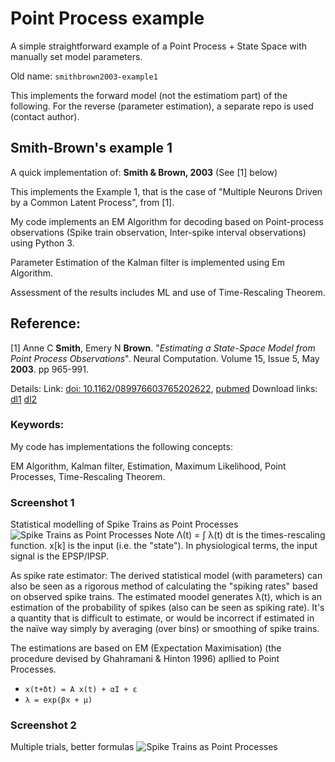 # Point Process example

A simple straightforward example of a Point Process + State Space with manually set model parameters.

Old name: `smithbrown2003-example1`

This implements the forward model (not the estimatiom part) of the following.
For the reverse (parameter estimation), a separate repo is used (contact author).

## Smith-Brown's example 1
A quick implementation of: **Smith & Brown, 2003** (See [1] below)

This implements the Example 1, that is the case of "Multiple Neurons Driven by a Common Latent Process", from [1].

My code implements an EM Algorithm for decoding based on Point-process observations (Spike train observation, Inter-spike interval observations) using Python 3.

Parameter Estimation of the Kalman filter is implemented using Em Algorithm.

Assessment of the results includes ML and use of Time-Rescaling Theorem.

## Reference:
[1]
Anne C **Smith**, Emery N **Brown**.
"*Estimating a State-Space Model from Point Process Observations*".
Neural Computation.
Volume 15, Issue 5, May **2003**.
pp 965-991.

Details: Link: [doi: 10.1162/089976603765202622](https://doi.org/10.1162/089976603765202622),
[pubmed](https://pubmed.ncbi.nlm.nih.gov/12803953/) Download links:
[dl1](https://www.cmu.edu/dickson-prize/images/ENBrown_Dickson_Prize_Publications_12_06_18.pdf)
[dl2](http://annecsmith.net/images/State_Space_2003.pdf)


### Keywords:
My code has implementations the following concepts:

EM Algorithm, Kalman filter, Estimation, Maximum Likelihood, Point Processes, Time-Rescaling Theorem.

### Screenshot 1
Statistical modelling of Spike Trains as Point Processes
![Spike Trains as Point Processes](https://repository-images.githubusercontent.com/80567584/04691a80-5aa6-11eb-863e-9f2bab06be1b "Statisticall modelling of Spike Trains as Point Processes")
Note Λ(t) = ∫ λ(t) dt is the times-rescaling function. x[k] is the input (i.e. the "state"). In physiological terms, the input signal is the EPSP/IPSP.

As spike rate estimator: The derived statistical model (with parameters) can also be seen as a rigorous method of calculating the "spiking rates" based on observed spike trains. The estimated moodel generates λ(t), which is an estimation of the probability of spikes (also can be seen as spiking rate). It's a quantity that is difficult to estimate, or would be incorrect if estimated in the naïve way simply by averaging (over bins) or smoothing of spike trains.

The estimations are based on EM (Expectation Maximisation) (the procedure devised by Ghahramani & Hinton 1996) apllied to Point Processes.

* `x(t+δt) = A x(t) + αI + ε`
* `λ = exp(βx + μ)`
 
### Screenshot 2
Multiple trials, better formulas
![Spike Trains as Point Processes](https://github.com/sohale/point-process-simple-example/releases/download/v0.4.0/my-eps3.png "Statisticall modelling of Spike Trains as Point Processes")
